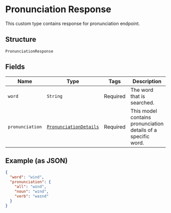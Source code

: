 
# Pronunciation Response

This custom type contains response for pronunciation endpoint.

## Structure

`PronunciationResponse`

## Fields

| Name | Type | Tags | Description |
|  --- | --- | --- | --- |
| `word` | `String` | Required | The word that is searched. |
| `pronunciation` | [`PronunciationDetails`](../../doc/models/pronunciation-details.md) | Required | This model contains pronunciation details of a specific word. |

## Example (as JSON)

```json
{
  "word": "wind",
  "pronunciation": {
    "all": "wɪnd",
    "noun": "wɪnd",
    "verb": "waɪnd"
  }
}
```

